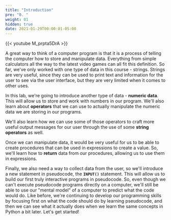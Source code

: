 ```yaml
---
title: "Introduction"
pre: "0. "
weight: 01
hidden: true
date: 2021-01-29T00:00:01-05:00
---
```


{{< youtube M_prpta5DrA >}}

A great way to think of a computer program is that it is a process of telling the computer how to store and manipulate data. Everything from simple calculators all the way to the latest video games can all fit this definition. So far, we've only worked with one type of data in this course - strings. Strings are very useful, since they can be used to print text and information for the user to see via the user interface, but they are very limited when it comes to other uses.

In this lab, we're going to introduce another type of data - **numeric data**. This will allow us to store and work with numbers in our program. We'll also learn about **operators** that we can use to actually manipulate the numeric data we are storing in our programs.

We'll also learn how we can use some of those operators to craft more useful output messages for our user through the use of some **string operators** as well.

Once we can manipulate data, it would be very useful for us to be able to create procedures that can be used in expressions to create a value. So, we'll learn how to **return** data from our procedures, allowing us to use them in expressions. 

Finally, we also need a way to collect data from the user, so we'll introduce a new statement in pseudocode, the **`INPUT()`** statement. This will allow us to build our first truly interactive programs in pseudocode. So, even though we can't execute pseudocode programs directly on a computer, we'll still be able to use our "mental model" of a computer to predict what the code would do. Like before, we're continuing to develop our programming skills by focusing first on what the code should do by learning pseudocode, and then we can see what it actually does when we learn the same concepts in Python a bit later. Let's get started!